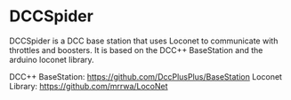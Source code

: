 # DCCSpider
DCCSpider is a DCC base station that uses Loconet to communicate with throttles and boosters. It is based on the DCC++ BaseStation and the arduino loconet library.

DCC++ BaseStation: https://github.com/DccPlusPlus/BaseStation 
Loconet Library: https://github.com/mrrwa/LocoNet

